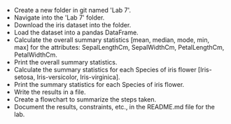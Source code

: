 * Create a new folder in git named 'Lab 7'.
* Navigate into the 'Lab 7' folder.
* Download the iris dataset into the folder.
* Load the dataset into a pandas DataFrame.
* Calculate the overall summary statistics [mean, median, mode, min, max] for the attributes: SepalLengthCm, SepalWidthCm, PetalLengthCm, PetalWidthCm.
* Print the overall summary statistics.
* Calculate the summary statistics for each Species of iris flower [Iris-setosa, Iris-versicolor, Iris-virginica].
* Print the summary statistics for each Species of iris flower.
* Write the results in a file.
* Create a flowchart to summarize the steps taken.
* Document the results, constraints, etc., in the README.md file for the lab.

